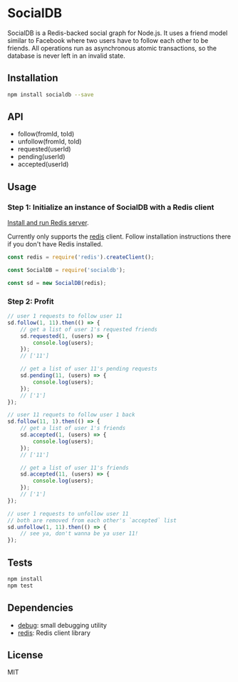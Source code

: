 # SocialDB 

SocialDB is a Redis-backed social graph for Node.js. It uses a friend model similar to Facebook where two users have to follow each other to be friends. All operations run as asynchronous atomic transactions, so the database is never left in an invalid state.

## Installation

```sh
npm install socialdb --save
```

## API
* follow(fromId, toId)
* unfollow(fromId, toId)
* requested(userId)
* pending(userId)
* accepted(userId)

## Usage

### Step 1: Initialize an instance of SocialDB with a Redis client

[Install and run Redis server](https://redis.io/topics/quickstart). 

Currently only supports the [redis](https://github.com/NodeRedis/node_redis) client. Follow installation instructions there if you don't have Redis installed.

```javascript
const redis = require('redis').createClient();

const SocialDB = require('socialdb');

const sd = new SocialDB(redis);
```

### Step 2: Profit

```javascript
// user 1 requests to follow user 11
sd.follow(1, 11).then(() => {
	// get a list of user 1's requested friends
	sd.requested(1, (users) => {
		console.log(users);
	});
	// ['11']

	// get a list of user 11's pending requests
	sd.pending(11, (users) => {
		console.log(users);
	});
	// ['1']	
});

// user 11 requets to follow user 1 back
sd.follow(11, 1).then(() => {
	// get a list of user 1's friends
	sd.accepted(1, (users) => {
		console.log(users);
	});
	// ['11']

	// get a list of user 11's friends
	sd.accepted(11, (users) => {
		console.log(users);
	});
	// ['1']	
});

// user 1 requests to unfollow user 11
// both are removed from each other's `accepted` list
sd.unfollow(1, 11).then(() => {
	// see ya, don't wanna be ya user 11!
});
```

## Tests

```sh
npm install
npm test
```

## Dependencies

- [debug](https://github.com/visionmedia/debug): small debugging utility
- [redis](https://github.com/NodeRedis/node_redis): Redis client library

## License

MIT
